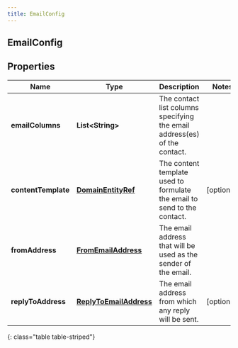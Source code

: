 ```yaml
---
title: EmailConfig
---
```

## EmailConfig


## Properties

| Name | Type | Description | Notes |
| ------------ | ------------- | ------------- | ------------- |
| **emailColumns** | <!----><!---->**List&lt;String&gt;**<!----> | The contact list columns specifying the email address(es) of the contact. |  |
| **contentTemplate** | <!----><!---->[**DomainEntityRef**](DomainEntityRef.html)<!----> | The content template used to formulate the email to send to the contact. |  [optional] |
| **fromAddress** | <!----><!---->[**FromEmailAddress**](FromEmailAddress.html)<!----> | The email address that will be used as the sender of the email. |  |
| **replyToAddress** | <!----><!---->[**ReplyToEmailAddress**](ReplyToEmailAddress.html)<!----> | The email address from which any reply will be sent. |  [optional] |
{: class="table table-striped"}



